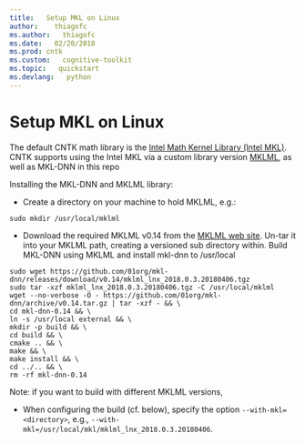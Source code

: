 ```yaml
---
title:   Setup MKL on Linux
author:    thiagofc
ms.author:   thiagofc
ms.date:   02/20/2018
ms.prod: cntk
ms.custom:   cognitive-toolkit
ms.topic:   quickstart
ms.devlang:   python
---
```


# Setup MKL on Linux

The default CNTK math library is the [Intel Math Kernel Library (Intel MKL)](https://software.intel.com/en-us/intel-mkl/).
CNTK supports using the Intel MKL via a custom library version [MKLML](https://github.com/01org/mkl-dnn/releases), as well as MKL-DNN in this repo

Installing the MKL-DNN and MKLML library: 

* Create a directory on your machine to hold MKLML, e.g.:

```
sudo mkdir /usr/local/mklml
```

* Download the required MKLML v0.14 from the [MKLML web site](https://github.com/01org/mkl-dnn/releases).
  Un-tar it into your MKLML path, creating a versioned sub directory within.
  Build MKL-DNN using MKLML and install mkl-dnn to /usr/local

```
sudo wget https://github.com/01org/mkl-dnn/releases/download/v0.14/mklml_lnx_2018.0.3.20180406.tgz
sudo tar -xzf mklml_lnx_2018.0.3.20180406.tgz -C /usr/local/mklml
wget --no-verbose -O - https://github.com/01org/mkl-dnn/archive/v0.14.tar.gz | tar -xzf - && \
cd mkl-dnn-0.14 && \
ln -s /usr/local external && \
mkdir -p build && \
cd build && \
cmake .. && \
make && \
make install && \
cd ../.. && \
rm -rf mkl-dnn-0.14
```

  Note: if you want to build with different MKLML versions,

* When configuring the build (cf. below), specify the option `--with-mkl=<directory>`, e.g., `--with-mkl=/usr/local/mkl/mklml_lnx_2018.0.3.20180406`.
